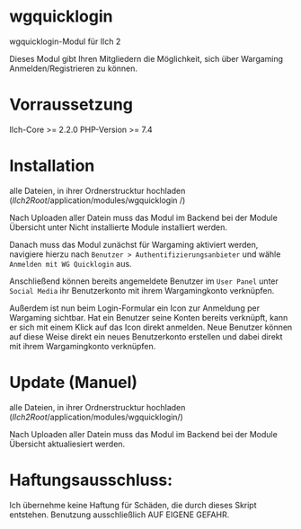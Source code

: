 # wgquicklogin

wgquicklogin-Modul für Ilch 2

Dieses Modul gibt Ihren Mitgliedern die Möglichkeit, sich über Wargaming Anmelden/Registrieren zu können.


# Vorraussetzung

Ilch-Core >= 2.2.0
PHP-Version >= 7.4

# Installation

alle Dateien, in ihrer Ordnerstrucktur hochladen (*Ilch2Root*/application/modules/wgquicklogin /)

Nach Uploaden aller Datein muss das Modul im Backend bei der Module Übersicht unter Nicht installierte Module installiert werden.

Danach muss das Modul zunächst für Wargaming aktiviert werden, navigiere hierzu nach `Benutzer > Authentifizierungsanbieter` und wähle ` Anmelden mit WG Quicklogin` aus.

Anschließend können bereits angemeldete Benutzer im `User Panel` unter `Social Media` ihr Benutzerkonto mit ihrem Wargamingkonto verknüpfen.

Außerdem ist nun beim Login-Formular ein Icon zur Anmeldung per Wargaming sichtbar. Hat ein Benutzer seine Konten bereits verknüpft, kann er sich mit einem Klick auf das Icon direkt anmelden. Neue Benutzer können auf diese Weise direkt ein neues Benutzerkonto erstellen und dabei direkt mit ihrem Wargamingkonto verknüpfen.


# Update (Manuel)

alle Dateien, in ihrer Ordnerstrucktur hochladen (*Ilch2Root*/application/modules/wgquicklogin/)

Nach Uploaden aller Datein muss das Modul im Backend bei der Module Übersicht aktualiesiert werden.

# Haftungsausschluss:

Ich übernehme keine Haftung für Schäden, die durch dieses Skript entstehen. Benutzung ausschließlich AUF EIGENE GEFAHR.
